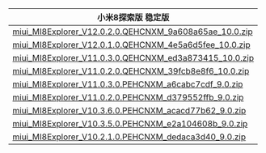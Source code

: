 | 小米8探索版  稳定版    |
| ---- |
| [miui_MI8Explorer_V12.0.2.0.QEHCNXM_9a608a65ae_10.0.zip](https://hugeota.d.miui.com/V12.0.2.0.QEHCNXM/miui_MI8Explorer_V12.0.2.0.QEHCNXM_9a608a65ae_10.0.zip)    |
| [miui_MI8Explorer_V12.0.1.0.QEHCNXM_4e5a6d5fee_10.0.zip](https://hugeota.d.miui.com/V12.0.1.0.QEHCNXM/miui_MI8Explorer_V12.0.1.0.QEHCNXM_4e5a6d5fee_10.0.zip)    |
| [miui_MI8Explorer_V11.0.3.0.QEHCNXM_ed3a873415_10.0.zip](https://hugeota.d.miui.com/V11.0.3.0.QEHCNXM/miui_MI8Explorer_V11.0.3.0.QEHCNXM_ed3a873415_10.0.zip)    |
| [miui_MI8Explorer_V11.0.2.0.QEHCNXM_39fcb8e8f6_10.0.zip](https://hugeota.d.miui.com/V11.0.2.0.QEHCNXM/miui_MI8Explorer_V11.0.2.0.QEHCNXM_39fcb8e8f6_10.0.zip)    |
| [miui_MI8Explorer_V11.0.3.0.PEHCNXM_a6cabc7cdf_9.0.zip](https://hugeota.d.miui.com/V11.0.3.0.PEHCNXM/miui_MI8Explorer_V11.0.3.0.PEHCNXM_a6cabc7cdf_9.0.zip)    |
| [miui_MI8Explorer_V11.0.2.0.PEHCNXM_d379552ffb_9.0.zip](https://hugeota.d.miui.com/V11.0.2.0.PEHCNXM/miui_MI8Explorer_V11.0.2.0.PEHCNXM_d379552ffb_9.0.zip)    |
| [miui_MI8Explorer_V10.3.6.0.PEHCNXM_acacd77b62_9.0.zip](https://hugeota.d.miui.com/V10.3.6.0.PEHCNXM/miui_MI8Explorer_V10.3.6.0.PEHCNXM_acacd77b62_9.0.zip)    |
| [miui_MI8Explorer_V10.3.5.0.PEHCNXM_e2a104608b_9.0.zip](https://hugeota.d.miui.com/V10.3.5.0.PEHCNXM/miui_MI8Explorer_V10.3.5.0.PEHCNXM_e2a104608b_9.0.zip)    |
| [miui_MI8Explorer_V10.2.1.0.PEHCNXM_dedaca3d40_9.0.zip](https://hugeota.d.miui.com/V10.2.1.0.PEHCNXM/miui_MI8Explorer_V10.2.1.0.PEHCNXM_dedaca3d40_9.0.zip)    |
